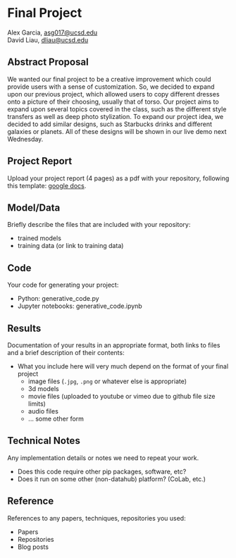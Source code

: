 # Final Project

Alex Garcia, asg017@ucsd.edu  
David Liau, dliau@ucsd.edu  

## Abstract Proposal

We wanted our final project to be a creative improvement which could provide users with a sense of customization. So, we decided to expand upon our previous project, which allowed users to copy different dresses onto a picture of their choosing, usually that of torso. Our project aims to expand upon several topics covered in the class, such as the different style transfers as well as deep photo stylization. To expand our project idea, we decided to add similar designs, such as Starbucks drinks and different galaxies or planets. All of these designs will be shown in our live demo next Wednesday.

## Project Report

Upload your project report (4 pages) as a pdf with your repository, following this template: [google docs](https://docs.google.com/document/d/133H59WZBmH6MlAgFSskFLMQITeIC5d9b2iuzsOfa4E8/edit?usp=sharing).

## Model/Data

Briefly describe the files that are included with your repository:
- trained models
- training data (or link to training data)

## Code

Your code for generating your project:
- Python: generative_code.py
- Jupyter notebooks: generative_code.ipynb

## Results

Documentation of your results in an appropriate format, both links to files and a brief description of their contents:
- What you include here will very much depend on the format of your final project
  - image files (`.jpg`, `.png` or whatever else is appropriate)
  - 3d models
  - movie files (uploaded to youtube or vimeo due to github file size limits)
  - audio files
  - ... some other form

## Technical Notes

Any implementation details or notes we need to repeat your work. 
- Does this code require other pip packages, software, etc?
- Does it run on some other (non-datahub) platform? (CoLab, etc.)

## Reference

References to any papers, techniques, repositories you used:
- Papers
- Repositories
- Blog posts
